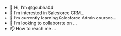 - 👋 Hi, I’m @gsubha04
- 👀 I’m interested in Salesforce CRM...
- 🌱 I’m currently learning Salesforce Admin courses...
- 💞️ I’m looking to collaborate on ...
- 📫 How to reach me ...

<!---
gsubha04/gsubha04 is a ✨ special ✨ repository because its `README.md` (this file) appears on your GitHub profile.
You can click the Preview link to take a look at your changes.
--->
